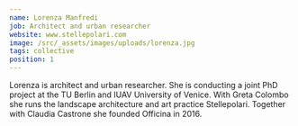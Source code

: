```yaml
---
name: Lorenza Manfredi
job: Architect and urban researcher
website: www.stellepolari.com
image: /src/_assets/images/uploads/lorenza.jpg
tags: collective
position: 1
---
```

Lorenza is architect and urban researcher. She is conducting a joint PhD project at the TU Berlin and IUAV University of Venice. With Greta Colombo she runs the landscape architecture and art practice Stellepolari. Together with Claudia Castrone she founded Officina in 2016.